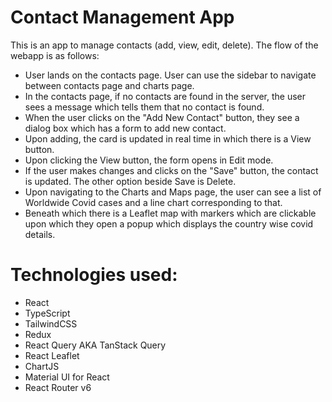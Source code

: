 # Contact Management App 
This is an app to manage contacts (add, view, edit, delete).  The flow of the webapp is as follows:
- User lands on the contacts page. User can use the sidebar to navigate between contacts page and charts page.
- In the contacts page, if no contacts are found in the server, the user sees a message which tells them that no contact is found.
- When the user clicks on the "Add New Contact" button, they see a dialog box which has a form to add new contact.
- Upon adding, the card is updated in real time in which there is a View button.
- Upon clicking the View button, the form opens in Edit mode.
- If the user makes changes and clicks on the "Save" button, the contact is updated. The other option beside Save is Delete.
- Upon navigating to the Charts and Maps page, the user can see a list of Worldwide Covid cases and a line chart corresponding to that.
- Beneath which there is a Leaflet map with markers which are clickable upon which they open a popup which displays the country wise covid details.

# Technologies used: 
- React
- TypeScript
- TailwindCSS
- Redux
- React Query AKA TanStack Query
- React Leaflet
- ChartJS
- Material UI for React
- React Router v6
